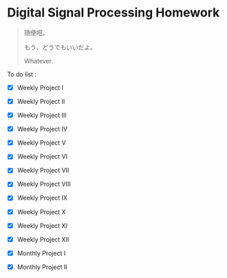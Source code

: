 # Digital Signal Processing Homework

>随便吧。
>
>もう、どうでもいいだよ。
>
>Whatever.


To do list :

- [x] Weekly Project I

- [x] Weekly Project II

- [x] Weekly Project III

- [x] Weekly Project IV

- [x] Weekly Project V

- [x] Weekly Project VI

- [x] Weekly Project VII

- [x] Weekly Project VIII

- [x] Weekly Project IX

- [x] Weekly Project X

- [x] Weekly Project XI

- [x] Weekly Project XII

- [x] Monthly Project I

- [x] Monthly Project II